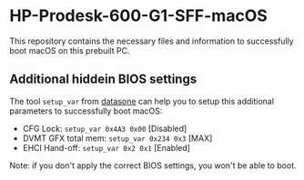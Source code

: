 # HP-Prodesk-600-G1-SFF-macOS
This repository contains the necessary files and information to successfully boot macOS on this prebuilt PC. 

## Additional hiddein BIOS settings
The tool `setup_var` from [datasone](https://github.com/datasone/grub-mod-setup_var/releases/latest) can help you to setup this additional parameters to successfully boot macOS:

- CFG Lock: `setup_var 0x4A3 0x00` [Disabled]
- DVMT GFX total mem: `setup_var 0x234 0x3` [MAX]
- EHCI Hand-off: `setup_var 0x2 0x1` [Enabled]

Note: if you don't apply the correct BIOS settings, you won't be able to boot.
